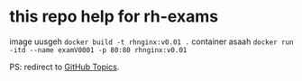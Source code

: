 # this repo help for rh-exams
image uusgeh 
`docker build -t rhnginx:v0.01 .`
container asaah
`docker run -itd --name examV0001 -p 80:80 rhnginx:v0.01`

PS: redirect to [GitHub Topics](https://github.com/topics/rhcsa-exam).
